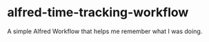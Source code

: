 alfred-time-tracking-workflow
=============================

A simple Alfred Workflow that helps me remember what I was doing.
